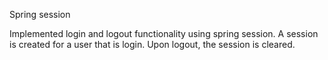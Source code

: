 Spring session

Implemented login and logout functionality using spring session.
A session is created for a user that is login. Upon logout, the session is cleared.